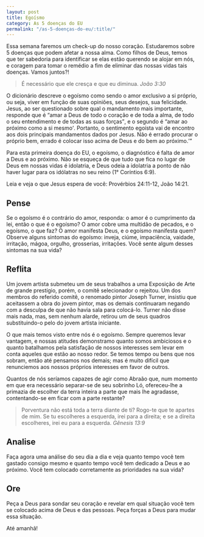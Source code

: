 ```yaml
---
layout: post
title: Egoísmo
category: As 5 doenças do EU
permalink: "/as-5-doenças-do-eu/:title/"
---
```


Essa semana faremos um check-up do nosso coração. Estudaremos sobre 5 doenças que podem afetar a nossa alma. Como filhos de Deus, temos que ter sabedoria para identificar se elas estão querendo se alojar em nós, e coragem para tomar o remédio a fim de eliminar das nossas vidas tais doenças. Vamos juntos?!

> É necessário que ele cresça e que eu diminua.
<cite>João 3:30</cite>

O dicionário descreve o egoísmo como sendo o amor exclusivo a si próprio, ou seja, viver em função de suas opiniões, seus desejos, sua felicidade. Jesus, ao ser questionado sobre qual o mandamento mais importante, responde que é <q>amar a Deus de todo o coração e de toda a alma, de todo o seu entendimento e de todas as suas forças</q>, e o segundo é <q>amar ao próximo como a si mesmo<q>. Portanto, o sentimento egoísta vai de encontro aos dois principais mandamentos dados por Jesus. Não é errado procurar o próprio bem, errado é colocar isso acima de Deus e do bem ao próximo.

Para esta primeira doença do EU, o egoísmo, o diagnóstico é falta de amor a Deus e ao próximo. Não se esqueça de que tudo que fica no lugar de Deus em nossas vidas é idolatria, e Deus odeia a idolatria a ponto de não haver lugar para os idólatras no seu reino (1° Coríntios 6:9).

Leia e veja o que Jesus espera de você: Provérbios 24:11-12, João 14:21. 

## Pense

Se o egoísmo é o contrário do amor, responda: o amor é o cumprimento da lei, então o que é o egoísmo? O amor cobre uma multidão de pecados, e o egoísmo, o que faz? O amor manifesta Deus, e o egoísmo manifesta quem? Observe alguns sintomas do egoísmo: inveja, ciúme, impaciência, vaidade,
irritação, mágoa, orgulho, grosserias, irritações. Você sente algum desses sintomas na sua vida? 

## Reflita 

Um jovem artista submeteu um de seus trabalhos a uma Exposição de Arte de grande prestígio, porém, o comitê selecionador o rejeitou. Um dos membros do referido comitê, o renomado pintor Joseph Turner, insistiu que aceitassem a obra do jovem pintor, mas os demais continuaram negando com a desculpa de que não havia sala para colocá-lo. Turner não disse mais nada, mas, sem nenhum alarde, retirou um de seus quadros substituindo-o pelo do jovem artista iniciante.

O que mais temos visto entre nós é o egoísmo. Sempre queremos levar vantagem, e nossas atitudes demonstramo quanto somos ambiciosos e o quanto batalhamos pela satisfação de nossos interesses sem levar em conta aqueles que estão ao nosso redor. Se temos tempo ou bens que nos sobram, então até pensamos nos demais; mas é muito difícil que renunciemos aos nossos próprios interesses em favor de outros.

Quantos de nós seríamos capazes de agir como Abraão que, num momento em que era necessário separar-se de seu sobrinho Ló, ofereceu-lhe a primazia de escolher da terra inteira a parte que mais lhe agradasse, contentando-se em ficar com a parte restante? 

> Porventura não está toda a terra diante de ti? Rogo-te que te apartes de mim. Se tu escolheres a esquerda, irei para a direita; e se a direita escolheres, irei eu para a esquerda.
<cite>Gênesis 13:9</cite>

## Analise

Faça agora uma análise do seu dia a dia e veja quanto tempo você tem gastado consigo mesmo e quanto tempo você tem dedicado a Deus e ao próximo. Você tem colocado corretamente as prioridades na sua vida? 

## Ore

Peça a Deus para sondar seu coração e revelar em qual situação você tem se colocado acima de Deus e das pessoas. Peça forças a Deus para mudar essa situação. 

Até amanhã!
